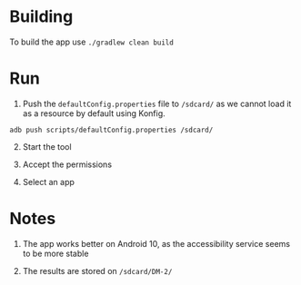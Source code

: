 # Building

To build the app use `./gradlew clean build`

# Run

1. Push the `defaultConfig.properties` file to `/sdcard/` as we cannot load it as a resource by default using Konfig.

```
adb push scripts/defaultConfig.properties /sdcard/
```

2. Start the tool

3. Accept the permissions

4. Select an app

# Notes

1. The app works better on Android 10, as the accessibility service seems to be more stable

2. The results are stored on `/sdcard/DM-2/`